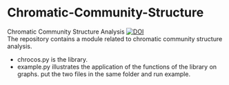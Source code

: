 # Chromatic-Community-Structure
Chromatic Community Structure Analysis  [![DOI](https://zenodo.org/badge/615866835.svg)](https://zenodo.org/badge/latestdoi/615866835) <br/>
The repository contains a module related to chromatic community structure analysis.
- chrocos.py is the library.
- example.py illustrates the application of the functions of the library on graphs.
put the two files in the same folder and run example. 
